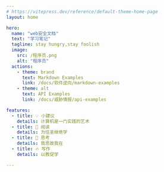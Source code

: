```yaml
---
# https://vitepress.dev/reference/default-theme-home-page
layout: home

hero:
  name: "web安全文档"
  text: "学习笔记"
  tagline: stay hungry,stay foolish
  image:
    src: /程序员.png
    alt: "程序员"
  actions:
    - theme: brand
      text: Markdown Examples
      link: /docs/软件逆向/markdown-examples
    - theme: alt
      text: API Examples
      link: /docs/威胁情报/api-examples

features:
  - title: 💡 小建议
    details: 计算机是一门实践的艺术
  - title: 🍊 阅读
    details: 为往圣继绝学
  - title: 🤔 思考
    details: 我思故我在
  - title: 🔥 写作
    details: 以教促学

---
```


